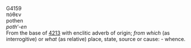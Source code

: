 <body>
  <p>G4159<br>  πόθεν  <br> pothen  <br><i>poth‘-en </i><br>From the base of <a href="g4213.htm">4213</a> with enclitic adverb of origin; <i>from</i> <i>which</i> (as interrogitive) or <i>what</i> (as relative) place, state, source or cause: - whence.<br></p>
 </body>